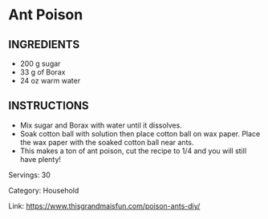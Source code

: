 # Ant Poison

## INGREDIENTS
- 200 g sugar
- 33 g of Borax
- 24 oz warm water

## INSTRUCTIONS
- Mix sugar and Borax with water until it dissolves.
- Soak cotton ball with solution then place cotton ball on wax paper. Place the wax paper with the soaked cotton ball near ants.
- This makes a ton of ant poison, cut the recipe to 1/4 and you will still have plenty!

Servings: 30

Category: Household

Link: https://www.thisgrandmaisfun.com/poison-ants-diy/
